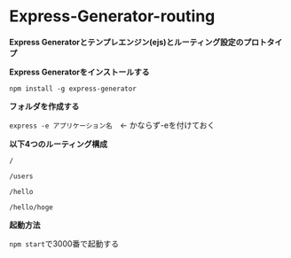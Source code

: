 # Express-Generator-routing

**Express Generatorとテンプレエンジン(ejs)とルーティング設定のプロトタイプ**

**Express Generatorをインストールする**

`npm install -g express-generator`

**フォルダを作成する**

`express -e アプリケーション名`　← かならず-eを付けておく

**以下4つのルーティング構成**

`/`

`/users`

`/hello`

`/hello/hoge`

**起動方法**

`npm start`で3000番で起動する
